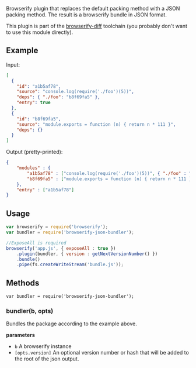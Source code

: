 Browserify plugin that replaces the default packing method with a JSON packing method. The result is a browserify bundle in JSON format.

This plugin is part of the [browserify-diff](https://github.com/Magnetme/browserify-diff) toolchain (you probably don't want to use this module directly).

## Example

Input:
```json
[
  {
    "id": "a1b5af78",
    "source": "console.log(require('./foo')(5))",
    "deps": { "./foo": "b8f69fa5" },
    "entry": true
  },
  {
    "id": "b8f69fa5",
    "source": "module.exports = function (n) { return n * 111 }",
    "deps": {}
  }
]
```

Output (pretty-printed):
```json
{
	"modules" : {
		"a1b5af78" : ["console.log(require('./foo')(5))", { "./foo" : "b8f69fa5" }],
		"b8f69fa5" : ["module.exports = function (n) { return n * 111 }", {}]
	},
	"entry" : ["a1b5af78"]
}
```

## Usage
```javascript
var browserify = require('browserify');
var bundler = require('browserify-json-bundler');

//ExposeAll is required
browserify('app.js', { exposeAll : true })
	.plugin(bundler, { version : getNextVersionNumber() })
	.bundle()
	.pipe(fs.createWriteStream('bundle.js'));
```


## Methods
`var bundler = require('browserify-json-bundler');`

### bundler(b, opts)
Bundles the package according to the example above.

**parameters**
- `b` A browserify instance
- `[opts.version]` An optional version number or hash that will be added to the root of the json output.

